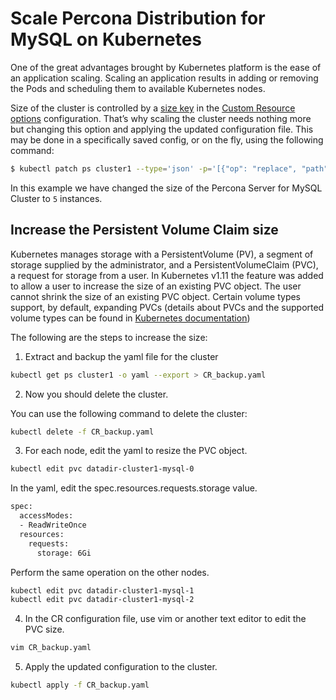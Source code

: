 # Scale Percona Distribution for MySQL on Kubernetes

One of the great advantages brought by Kubernetes
platform is the ease of an application scaling. Scaling an application
results in adding or removing the Pods and scheduling them to available
Kubernetes nodes.

Size of the cluster is controlled by a [size key](operator.md#mysql-size) in the [Custom Resource options](operator.md#operator-custom-resource-options) configuration. That’s why scaling the cluster needs
nothing more but changing this option and applying the updated
configuration file. This may be done in a specifically saved config, or
on the fly, using the following command:

```bash
$ kubectl patch ps cluster1 --type='json' -p='[{"op": "replace", "path": "/spec/mysql/size", "value": 5 }]'
```

In this example we have changed the size of the Percona Server for MySQL
Cluster to `5` instances.

## Increase the Persistent Volume Claim size

Kubernetes manages storage with a PersistentVolume (PV), a segment of
storage supplied by the administrator, and a PersistentVolumeClaim
(PVC), a request for storage from a user. In Kubernetes v1.11 the
feature was added to allow a user to increase the size of an existing
PVC object. The user cannot shrink the size of an existing PVC object.
Certain volume types support, by default, expanding PVCs (details about
PVCs and the supported volume types can be found in [Kubernetes
documentation](https://kubernetes.io/docs/concepts/storage/persistent-volumes/#expanding-persistent-volumes-claims))

The following are the steps to increase the size:


1. Extract and backup the yaml file for the cluster

```bash
kubectl get ps cluster1 -o yaml --export > CR_backup.yaml
```


2. Now you should delete the cluster.

<!-- UNCOMMENT THIS WHEN FINALIZERS GET WORKING
warining Make sure that :ref:`delete-pxc-pvc<finalizers-pxc>` finalizer
is not set in your custom resource, **otherwise
all cluster data will be lost!** -->
You can use the following command to delete the cluster:

```bash
kubectl delete -f CR_backup.yaml
```


3. For each node, edit the yaml to resize the PVC object.

```bash
kubectl edit pvc datadir-cluster1-mysql-0
```

In the yaml, edit the spec.resources.requests.storage value.

```bash
spec:
  accessModes:
  - ReadWriteOnce
  resources:
    requests:
      storage: 6Gi
```

Perform the same operation on the other nodes.

```bash
kubectl edit pvc datadir-cluster1-mysql-1
kubectl edit pvc datadir-cluster1-mysql-2
```


4. In the CR configuration file, use vim or another text editor to edit
the PVC size.

```bash
vim CR_backup.yaml
```


5. Apply the updated configuration to the cluster.

```bash
kubectl apply -f CR_backup.yaml
```
